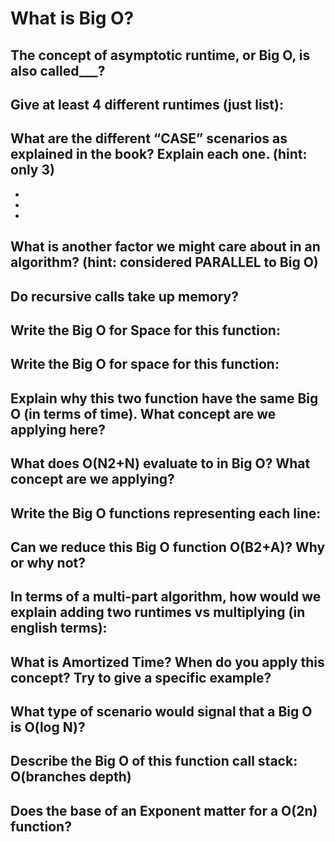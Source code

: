 # What is Big O? 

## The concept of asymptotic runtime, or Big O, is also called___?

## Give at least 4 different runtimes (just list):

## What are the different “CASE” scenarios as explained in the book? Explain each one. (hint: only 3)
-	 
-	 
-	 
## What is another factor we might care about in an algorithm? (hint: considered PARALLEL to Big O)

## Do recursive calls take up memory?

## Write the Big O for Space for this function: 
 
## Write the Big O for space for this function:
 
## Explain why this two function have the same Big O (in terms of time). What concept are we applying here?
  
## What does O(N2+N) evaluate to in Big O? What concept are we applying?

## Write the Big O functions representing each line:
 
## Can we reduce this Big O function O(B2+A)? Why or why not?

## In terms of a multi-part algorithm, how would we explain adding two runtimes vs multiplying (in english terms): 
 

## What is Amortized Time? When do you apply this concept? Try to give a specific example?

## What type of scenario would signal that a Big O is O(log N)?

## Describe the Big O of this function call stack:  O(branches depth) 

## Does the base of an Exponent matter for a O(2n) function?









